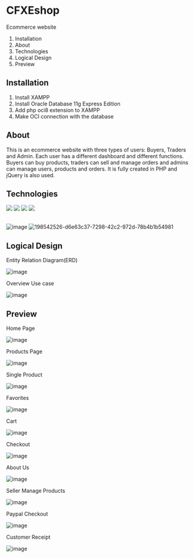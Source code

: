# CFXEshop
Ecommerce website

1. Installation
2. About
3. Technologies
4. Logical Design
5. Preview

## Installation
1. Install XAMPP
2. Install Oracle Database 11g Express Edition
3. Add php oci8 extension to XAMPP
4. Make OCI connection with the database

## About
This is an ecommerce website with three types of users: Buyers, Traders and Admin. Each user has a different dashboard and different functions. Buyers can buy products, traders can sell and manage orders and admins can manage users, products and orders. It is fully created in PHP and jQuery is also used.

## Technologies

<section data-markdown>
    <div class="flex-container">
      <img src="https://user-images.githubusercontent.com/25385289/198537367-861b4d08-1f91-4620-9f72-95e8ab485511.png">
      <img src="https://user-images.githubusercontent.com/25385289/198537163-7269ab05-8d18-464f-a300-b6abdde8508c.png">
      <img src="https://user-images.githubusercontent.com/25385289/198532232-45c7e3a2-b00f-4ee4-944e-2d1af5a6edc7.png">
<img src="https://user-images.githubusercontent.com/25385289/198536579-ef733424-ca52-405a-a619-7b1ebd148c3e.png">
<br><br>
    </div>
</section>

![image](https://user-images.githubusercontent.com/25385289/198536831-8bca4cc2-4c8d-4bcc-ac11-a03eb6f131d1.png)
![198542526-d6e63c37-7298-42c2-972d-78b4b1b54981](https://user-images.githubusercontent.com/25385289/198542703-8b0cd094-6499-41e3-abd9-b922cb8ae280.png)

## Logical Design

Entity Relation Diagram(ERD)

![image](https://user-images.githubusercontent.com/25385289/198528847-71fdb43a-90db-4d21-8282-e44a37b7037a.png)

Overview Use case

![image](https://user-images.githubusercontent.com/25385289/198528934-0394ff73-6307-4560-9ff6-ae193c8bcd7c.png)

## Preview 
Home Page

![image](https://user-images.githubusercontent.com/25385289/198529075-b461672e-9580-4fc4-b3d0-0cdb3ce2e569.png)

Products Page

![image](https://user-images.githubusercontent.com/25385289/198529120-e0c64e43-31b5-4cc7-a063-7d322a97b2d6.png)

Single Product

![image](https://user-images.githubusercontent.com/25385289/198529150-1f5bfc06-8340-4215-b8eb-6516a4516ba9.png)

Favorites

![image](https://user-images.githubusercontent.com/25385289/198529185-b86f6091-ac93-4baa-9d1e-a39eaaa9d609.png)

Cart

![image](https://user-images.githubusercontent.com/25385289/198529232-468e23b1-00e4-42c6-a7ba-7141df9a2a08.png)

Checkout

![image](https://user-images.githubusercontent.com/25385289/198529273-ee513f46-af38-4211-9f4a-50f324789db8.png)

About Us

![image](https://user-images.githubusercontent.com/25385289/198529307-6b95c16e-2fb5-4f3b-8b68-2dbeea905e21.png)

Seller Manage Products

![image](https://user-images.githubusercontent.com/25385289/198529374-1fd69cf4-4722-47a3-9eb3-420f74da1b46.png)

Paypal Checkout

![image](https://user-images.githubusercontent.com/25385289/198529499-0920ab58-83d2-4084-afad-05c608b89153.png)

Customer Receipt

![image](https://user-images.githubusercontent.com/25385289/198529581-fb1c40fa-5fa0-4624-a075-8df87787ea8b.png)

